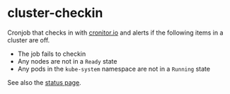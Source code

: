 # cluster-checkin

<!--
<p align="center" width="100%">
  <img width="75%" src="img/ui.png" alt="example">
</p>
-->

Cronjob that checks in with [cronitor.io](https://cronitor.io/) and alerts if the following items in a cluster are off.

- The job fails to checkin
- Any nodes are not in a `Ready` state
- Any pods in the `kube-system` namespace are not in a `Running` state

See also the [status page](https://premiscale.cronitorstatus.com/).